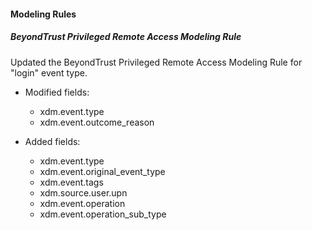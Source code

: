 #### Modeling Rules
##### BeyondTrust Privileged Remote Access Modeling Rule
Updated the BeyondTrust Privileged Remote Access Modeling Rule for "login" event type.

   - Modified fields:
      - xdm.event.type
      - xdm.event.outcome_reason
     

   - Added fields:
      - xdm.event.type
      - xdm.event.original_event_type
      - xdm.event.tags
      - xdm.source.user.upn
      - xdm.event.operation
      - xdm.event.operation_sub_type

